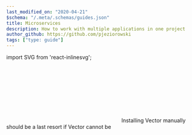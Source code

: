 ```yaml
---
last_modified_on: "2020-04-21"
$schema: "/.meta/.schemas/guides.json"
title: Microservices
description: How to work with multiple applications in one project
author_github: https://github.com/pjeziorowski
tags: ["type: guide"]
---
```

import SVG from 'react-inlinesvg';

<SVG src="/img/components.svg" />
Installing Vector manually should be a last resort if Vector cannot be



